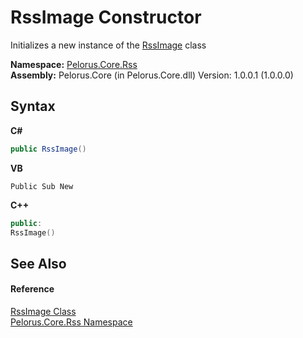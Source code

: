 # RssImage Constructor 
 

Initializes a new instance of the <a href="49DA13EB">RssImage</a> class

**Namespace:**&nbsp;<a href="683C06D0">Pelorus.Core.Rss</a><br />**Assembly:**&nbsp;Pelorus.Core (in Pelorus.Core.dll) Version: 1.0.0.1 (1.0.0.0)

## Syntax

**C#**<br />
``` C#
public RssImage()
```

**VB**<br />
``` VB
Public Sub New
```

**C++**<br />
``` C++
public:
RssImage()
```


## See Also


#### Reference
<a href="49DA13EB">RssImage Class</a><br /><a href="683C06D0">Pelorus.Core.Rss Namespace</a><br />